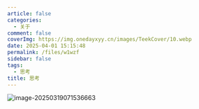 ```yaml
---
article: false
categories:
  - 关于
comment: false
coverImg: https://img.onedayxyy.cn/images/TeekCover/10.webp
date: 2025-04-01 15:15:48
permalink: /files/w1wzf
sidebar: false
tags:
  - 思考
title: 思考
---
```

![image-20250319071536663](https://img.onedayxyy.cn/images/image-20250319071536663.png)